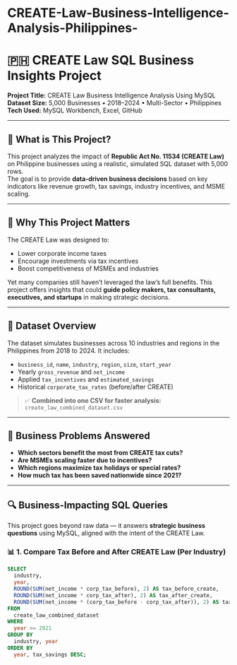 # CREATE-Law-Business-Intelligence-Analysis-Philippines-

# 🇵🇭 CREATE Law SQL Business Insights Project

**Project Title:** CREATE Law Business Intelligence Analysis Using MySQL  
**Dataset Size:** 5,000 Businesses • 2018–2024 • Multi-Sector • Philippines  
**Tech Used:** MySQL Workbench, Excel, GitHub

---

## 📘 What is This Project?

This project analyzes the impact of **Republic Act No. 11534 (CREATE Law)** on Philippine businesses using a realistic, simulated SQL dataset with 5,000 rows.  
The goal is to provide **data-driven business decisions** based on key indicators like revenue growth, tax savings, industry incentives, and MSME scaling.

---

## 🏢 Why This Project Matters

The CREATE Law was designed to:
- Lower corporate income taxes
- Encourage investments via tax incentives
- Boost competitiveness of MSMEs and industries

Yet many companies still haven’t leveraged the law’s full benefits. This project offers insights that could **guide policy makers, tax consultants, executives, and startups** in making strategic decisions.

---

## 📂 Dataset Overview

The dataset simulates businesses across 10 industries and regions in the Philippines from 2018 to 2024. It includes:

- `business_id`, `name`, `industry`, `region`, `size`, `start_year`
- Yearly `gross_revenue` and `net_income`
- Applied `tax_incentives` and `estimated_savings`
- Historical `corporate_tax_rates` (before/after CREATE)

> ✅ **Combined into one CSV for faster analysis:** `create_law_combined_dataset.csv`

---

## 🎯 Business Problems Answered

- **Which sectors benefit the most from CREATE tax cuts?**
- **Are MSMEs scaling faster due to incentives?**
- **Which regions maximize tax holidays or special rates?**
- **How much tax has been saved nationwide since 2021?**

---

## 🔍 Business-Impacting SQL Queries

This project goes beyond raw data — it answers **strategic business questions** using MySQL, aligned with the intent of the CREATE Law.

### 📊 1. Compare Tax Before and After CREATE Law (Per Industry)
```sql
SELECT 
  industry,
  year,
  ROUND(SUM(net_income * corp_tax_before), 2) AS tax_before_create,
  ROUND(SUM(net_income * corp_tax_after), 2) AS tax_after_create,
  ROUND(SUM(net_income * (corp_tax_before - corp_tax_after)), 2) AS tax_savings
FROM 
  create_law_combined_dataset
WHERE 
  year >= 2021
GROUP BY 
  industry, year
ORDER BY 
  year, tax_savings DESC;
